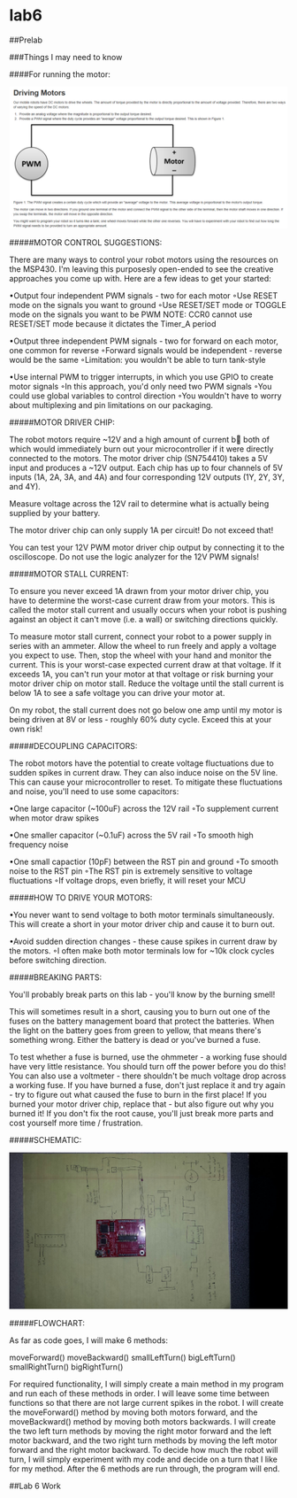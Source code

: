 lab6
====

##Prelab

###Things I may need to know

####For running the motor:

![alt text](https://raw.githubusercontent.com/JeremyGruszka/lab6/master/DrivingMotors.PNG "Running Motor")



#####MOTOR CONTROL SUGGESTIONS:
 
There are many ways to control your robot motors using the resources on the MSP430. I'm leaving this purposesly open-ended to see the creative approaches you come up with. Here are a few ideas to get your started:

 •Output four independent PWM signals - two for each motor ◦Use RESET mode on the signals you want to ground
 ◦Use RESET/SET mode or TOGGLE mode on the signals you want to be PWM 
 NOTE: CCR0 cannot use RESET/SET mode because it dictates the Timer_A period

•Output three independent PWM signals - two for forward on each motor, one common for reverse 
◦Forward signals would be independent - reverse would be the same
◦Limitation: you wouldn't be able to turn tank-style
 
•Use internal PWM to trigger interrupts, in which you use GPIO to create motor signals 
◦In this approach, you'd only need two PWM signals
◦You could use global variables to control direction
◦You wouldn't have to worry about multiplexing and pin limitations on our packaging.



#####MOTOR DRIVER CHIP:
 
The robot motors require ~12V and a high amount of current b both of which would immediately burn out your microcontroller if it were directly connected to the motors. The motor driver chip (SN754410) takes a 5V input and produces a ~12V output. Each chip has up to four channels of 5V inputs (1A, 2A, 3A, and 4A) and four corresponding 12V outputs (1Y, 2Y, 3Y, and 4Y).
 
Measure voltage across the 12V rail to determine what is actually being supplied by your battery.
 
The motor driver chip can only supply 1A per circuit! Do not exceed that!
 
You can test your 12V PWM motor driver chip output by connecting it to the oscilloscope. Do not use the logic analyzer for the 12V PWM signals!



#####MOTOR STALL CURRENT:
 
To ensure you never exceed 1A drawn from your motor driver chip, you have to determine the worst-case current draw from your motors. This is called the motor stall current and usually occurs when your robot is pushing against an object it can't move (i.e. a wall) or switching directions quickly.
 
To measure motor stall current, connect your robot to a power supply in series with an ammeter. Allow the wheel to run freely and apply a voltage you expect to use. Then, stop the wheel with your hand and monitor the current. This is your worst-case expected current draw at that voltage. If it exceeds 1A, you can't run your motor at that voltage or risk burning your motor driver chip on motor stall. Reduce the voltage until the stall current is below 1A to see a safe voltage you can drive your motor at.
 
On my robot, the stall current does not go below one amp until my motor is being driven at 8V or less - roughly 60% duty cycle. Exceed this at your own risk!



#####DECOUPLING CAPACITORS:
 
The robot motors have the potential to create voltage fluctuations due to sudden spikes in current draw. They can also induce noise on the 5V line. This can cause your microcontroller to reset. To mitigate these fluctuations and noise, you'll need to use some capacitors:

•One large capacitor (~100uF) across the 12V rail 
◦To supplement current when motor draw spikes
 
•One smaller capacitor (~0.1uF) across the 5V rail 
◦To smooth high frequency noise
 
•One small capactior (10pF) between the RST pin and ground 
◦To smooth noise to the RST pin
◦The RST pin is extremely sensitive to voltage fluctuations
◦If voltage drops, even briefly, it will reset your MCU



#####HOW TO DRIVE YOUR MOTORS:

•You never want to send voltage to both motor terminals simultaneously. This will create a short in your motor driver chip and cause it to burn out.
 
•Avoid sudden direction changes - these cause spikes in current draw by the motors. 
◦I often make both motor terminals low for ~10k clock cycles before switching direction.



#####BREAKING PARTS:
 
You'll probably break parts on this lab - you'll know by the burning smell!
 
This will sometimes result in a short, causing you to burn out one of the fuses on the battery management board that protect the batteries. When the light on the battery goes from green to yellow, that means there's something wrong. Either the battery is dead or you've burned a fuse.
 
To test whether a fuse is burned, use the ohmmeter - a working fuse should have very little resistance. You should turn off the power before you do this! You can also use a voltmeter - there shouldn't be much voltage drop across a working fuse. If you have burned a fuse, don't just replace it and try again - try to figure out what caused the fuse to burn in the first place! If you burned your motor driver chip, replace that - but also figure out why you burned it! If you don't fix the root cause, you'll just break more parts and cost yourself more time / frustration.



#####SCHEMATIC:

![alt text](https://raw.githubusercontent.com/JeremyGruszka/lab6/master/schematic.jpg "Schematic")



#####FLOWCHART:

As far as code goes, I will make 6 methods:

moveForward() 
moveBackward() 
smallLeftTurn() 
bigLeftTurn() 
smallRightTurn() 
bigRightTurn() 

For required functionality, I will simply create a main method in my program and run each of these methods in order.  I will leave some time between functions so that there are not large current spikes in the robot.  I will create the moveForward() method by moving both motors forward, and the moveBackward() method by moving both motors backwards.  I will create the two left turn methods by moving the right motor forward and the left motor backward, and the two right turn methods by moving the left motor forward and the right motor backward.  To decide how much the robot will turn, I will simply experiment with my code and decide on a turn that I like for my method.  After the 6 methods are run through, the program will end.

##Lab 6 Work
